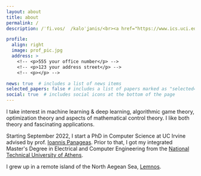 ```yaml
---
layout: about
title: about
permalink: /
description: /ˈfi.vos/  /kaloˈʝanis/<br><a href="https://www.ics.uci.edu/">University of California, Irvine</a>

profile:
  align: right
  image: prof_pic.jpg
  address: >
    <!-- <p>555 your office number</p> -->
    <!-- <p>123 your address street</p> -->
    <!-- <p></p> -->

news: true  # includes a list of news items
selected_papers: false # includes a list of papers marked as "selected={true}"
social: true  # includes social icons at the bottom of the page
---
```

I take interest in machine learning & deep learning, algorithmic game theory, optimization theory and aspects of mathematical control theory. I like both theory and fascinating applications.

Starting September 2022, I start a PhD in Computer Science at UC Irvine advised by prof. [Ioannis Panageas](https://panageas.github.io/).
Prior to that, I got my integrated Master's Degree in Electrical and Computer Engineering from the [National Technical University of Athens](https://www.ece.ntua.gr/en).

I grew up in a remote island of the North Aegean Sea, [Lemnos](https://en.wikipedia.org/wiki/Lemnos).

 <!-- <img src="assets/img/rps.png" alt="Rock Paper Scissor">  -->
<!-- Put your address / P.O. box / other info right below your picture. You can also disable any these elements by editing `profile` property of the YAML header of your `_pages/about.md`. Edit `_bibliography/papers.bib` and Jekyll will render your [publications page](/al-folio/publications/) automatically. -->

<!-- Link to your social media connections, too. This theme is set up to use [Font Awesome icons](http://fortawesome.github.io/Font-Awesome/){:target="\_blank"} and [Academicons](https://jpswalsh.github.io/academicons/){:target="\_blank"}, like the ones below. Add your Facebook, Twitter, LinkedIn, Google Scholar, or just disable all of them. -->
